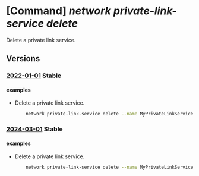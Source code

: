 # [Command] _network private-link-service delete_

Delete a private link service.

## Versions

### [2022-01-01](/Resources/mgmt-plane/L3N1YnNjcmlwdGlvbnMve30vcmVzb3VyY2Vncm91cHMve30vcHJvdmlkZXJzL21pY3Jvc29mdC5uZXR3b3JrL3ByaXZhdGVsaW5rc2VydmljZXMve30=/2022-01-01.xml) **Stable**

<!-- mgmt-plane /subscriptions/{}/resourcegroups/{}/providers/microsoft.network/privatelinkservices/{} 2022-01-01 -->

#### examples

- Delete a private link service.
    ```bash
        network private-link-service delete --name MyPrivateLinkService --resource-group MyResourceGroup
    ```

### [2024-03-01](/Resources/mgmt-plane/L3N1YnNjcmlwdGlvbnMve30vcmVzb3VyY2Vncm91cHMve30vcHJvdmlkZXJzL21pY3Jvc29mdC5uZXR3b3JrL3ByaXZhdGVsaW5rc2VydmljZXMve30=/2024-03-01.xml) **Stable**

<!-- mgmt-plane /subscriptions/{}/resourcegroups/{}/providers/microsoft.network/privatelinkservices/{} 2024-03-01 -->

#### examples

- Delete a private link service.
    ```bash
        network private-link-service delete --name MyPrivateLinkService --resource-group MyResourceGroup
    ```
